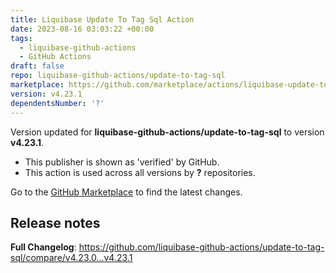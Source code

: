 ```yaml
---
title: Liquibase Update To Tag Sql Action
date: 2023-08-16 03:03:22 +00:00
tags:
  - liquibase-github-actions
  - GitHub Actions
draft: false
repo: liquibase-github-actions/update-to-tag-sql
marketplace: https://github.com/marketplace/actions/liquibase-update-to-tag-sql-action
version: v4.23.1
dependentsNumber: '?'
---
```



Version updated for **liquibase-github-actions/update-to-tag-sql** to version **v4.23.1**.
- This publisher is shown as 'verified' by GitHub.
- This action is used across all versions by **?** repositories.

Go to the [GitHub Marketplace](https://github.com/marketplace/actions/liquibase-update-to-tag-sql-action) to find the latest changes.

## Release notes

**Full Changelog**: https://github.com/liquibase-github-actions/update-to-tag-sql/compare/v4.23.0...v4.23.1
